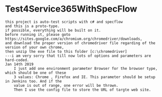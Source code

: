 # Test4Service365WithSpecFlow
    this project is auto-test scripts with c# and specflow
    and this is a proto-type. 
    if possible, everything will be built on it.
    before running it, please goto https://sites.google.com/a/chromium.org/chromedriver/downloads,
    and download the proper version of chromedriver file regarding of the version of your own chrome,
    then unzip the exe file to this folder [c:\chromedriver]
    ---i am very sorry that till now lots of options and parameters are hard-coded.
    Jan 14th 2019
        I just add one environment parameter Browser for the browser type, which should be one of these
        3 values: Chrome , Firefox and IE. This parameter should be setup in Jenkins too. And if the 
        value is out of range, one error will be thrown.
        Then I use the config file to store the URL of targte web site.
        
